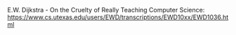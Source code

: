 
E.W. Dijkstra - On the Cruelty of Really Teaching Computer Science: https://www.cs.utexas.edu/users/EWD/transcriptions/EWD10xx/EWD1036.html
